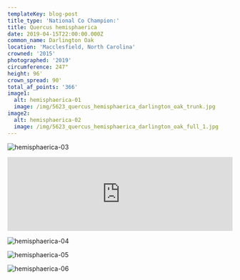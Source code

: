 ```yaml
---
templateKey: blog-post
title_type: 'National Co Champion:'
title: Quercus hemisphaerica
date: 2019-04-15T22:00:00.000Z
common_name: Darlington Oak
location: 'Macclesfield, North Carolina'
crowned: '2015'
photographed: '2019'
circumference: 247"
height: 96'
crown_spread: 90'
total_af_points: '366'
image1:
  alt: hemisphaerica-01
  image: /img/5623_quercus_hemisphaerica_darlington_oak_trunk.jpg
image2:
  alt: hemisphaerica-02
  image: /img/5623_quercus_hemisphaerica_darlington_oak_full_1.jpg
---
```

![hemisphaerica-03](/img/5623_quercus_hemisphaerica_darlington_oak_full_3.jpg)

<iframe width="100%" height="166" scrolling="no" frameborder="no" allow="autoplay" src="https://w.soundcloud.com/player/?url=https%3A//api.soundcloud.com/tracks/622338549&color=%23ff5500&auto_play=false&hide_related=false&show_comments=true&show_user=true&show_reposts=false&show_teaser=true"></iframe>

![hemisphaerica-04](/img/5623_quercus_hemisphaerica_darlington_oak_leaf_2.jpg)

![hemisphaerica-05](/img/5623_quercus_hemisphaerica_darlington_oak_leaf_1.jpg)

![hemisphaerica-06](/img/5623_quercus_hemisphaerica_darlington_oak_scale.jpg)
